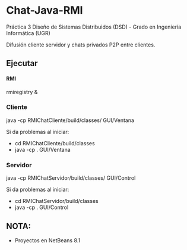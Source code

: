 # Chat-Java-RMI
Práctica 3 Diseño de Sistemas Distribuidos (DSD) - Grado en Ingeniería Informática (UGR)

Difusión cliente servidor y chats privados P2P entre clientes.  


## Ejecutar

#### RMI  
rmiregistry & 

### Cliente   
java -cp RMIChatCliente/build/classes/ GUI/Ventana  
  
Si da problemas al iniciar: 
* cd RMIChatCliente/build/classes 
* java -cp . GUI/Ventana 

### Servidor    
java -cp RMIChatServidor/build/classes/ GUI/Control 
  
Si da problemas al iniciar: 
* cd RMIChatServidor/build/classes 
* java -cp . GUI/Control 

## NOTA: 

* Proyectos en NetBeans 8.1

